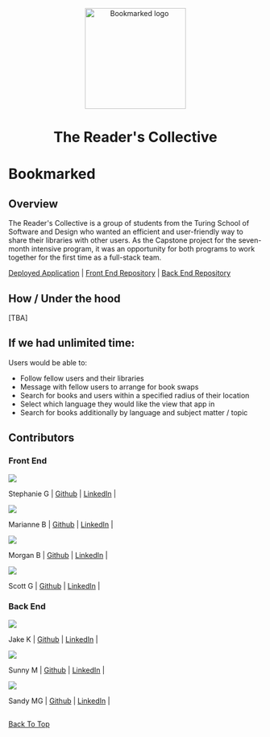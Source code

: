<p align="center">
<img width='200' alt='Bookmarked logo' src='https://user-images.githubusercontent.com/102934145/207666618-8a5db8d8-3604-42bd-adf3-61c3a810be41.png'>
</p>
<h1 align="center">The Reader's Collective</h1>

# Bookmarked 

## Overview
The Reader's Collective is a group of students from the Turing School of Software and Design who wanted an efficient and user-friendly way to share their libraries with other users. As the Capstone project for the seven-month intensive program, it was an opportunity for both programs to work together for the first time as a full-stack team.

[Deployed Application](https://bookmarked-fe.netlify.app/) |
[Front End Repository](https://github.com/The-Readers-Collective/bookmarked-ui) |
[Back End Repository](https://github.com/The-Readers-Collective/bookmarked-api)


## How / Under the hood

[TBA]

## If we had unlimited time:
Users would be able to:
- Follow fellow users and their libraries
- Message with fellow users to arrange for book swaps
- Search for books and users within a specified radius of their location
- Select which language they would like the view that app in
- Search for books additionally by language and subject matter / topic

## Contributors

### Front End

<img src="https://avatars.githubusercontent.com/u/101955307?s=120&v=4" />

Stephanie G | [Github](https://github.com/stephanieguzm) | [LinkedIn](https://www.linkedin.com/in/stephanie-guzman-sdsw/) |

<img src="https://avatars.githubusercontent.com/u/102000070?s=120&v=4" />

Marianne B | [Github](https://github.com/mhbarton) | [LinkedIn](https://www.linkedin.com/in/marianne-barton-1307/) |

<img src="https://avatars.githubusercontent.com/u/102934145?s=120&v=4" />

Morgan B | [Github](https://github.com/Mlberry0205) | [LinkedIn](https://www.linkedin.com/in/morgan-lyn-berry/) |

<img src="https://avatars.githubusercontent.com/u/103966650?s=120&v=4" />

Scott G | [Github](https://github.com/scottdgaines) | [LinkedIn](https://www.linkedin.com/in/scottdgaines-fe/) |

### Back End

<img src="https://avatars.githubusercontent.com/u/16805645?s=120&v=4" />

Jake K | [Github](https://github.com/LlamaBack) | [LinkedIn](https://www.linkedin.com/in/jake-k-5413a6227/) |


<img src="https://avatars.githubusercontent.com/u/102932532?s=120&v=4" />

Sunny M | [Github](https://github.com/sunny-moore) | [LinkedIn](https://www.linkedin.com/in/sunny-moore/) |


<img src="https://avatars.githubusercontent.com/u/59062958?s=120&v=4" />

Sandy MG | [Github](https://github.com/SandyyMarie) | [LinkedIn](https://www.linkedin.com/in/sandy-marie/) |

##

[Back To Top](#bookmarked) 
